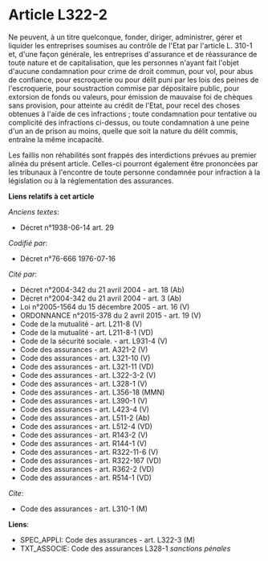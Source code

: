 # Article L322-2

Ne peuvent, à un titre quelconque, fonder, diriger, administrer, gérer et liquider les entreprises soumises au contrôle de
l'Etat par l'article L. 310-1 et, d'une façon générale, les entreprises d'assurance et de réassurance de toute nature et de
capitalisation, que les personnes n'ayant fait l'objet d'aucune condamnation pour crime de droit commun, pour vol, pour abus
de confiance, pour escroquerie ou pour délit puni par les lois des peines de l'escroquerie, pour soustraction commise par
dépositaire public, pour extorsion de fonds ou valeurs, pour émission de mauvaise foi de chèques sans provision, pour
atteinte au crédit de l'Etat, pour recel des choses obtenues à l'aide de ces infractions ; toute condamnation pour tentative
ou complicité des infractions ci-dessus, ou toute condamnation à une peine d'un an de prison au moins, quelle que soit la
nature du délit commis, entraîne la même incapacité.

Les faillis non réhabilités sont frappés des interdictions prévues au premier alinéa du présent article. Celles-ci pourront
également être prononcées par les tribunaux à l'encontre de toute personne condamnée pour infraction à la législation ou à la
réglementation des assurances.

**Liens relatifs à cet article**

_Anciens textes_:

  - Décret n°1938-06-14 art. 29

_Codifié par_:

  - Décret n°76-666 1976-07-16

_Cité par_:

  - Décret n°2004-342 du 21 avril 2004 - art. 18 (Ab)
  - Décret n°2004-342 du 21 avril 2004 - art. 3 (Ab)
  - Loi n°2005-1564 du 15 décembre 2005 - art. 16 (V)
  - ORDONNANCE n°2015-378 du 2 avril 2015 - art. 19 (V)
  - Code de la mutualité - art. L211-8 (V)
  - Code de la mutualité - art. L211-8-1 (VD)
  - Code de la sécurité sociale. - art. L931-4 (V)
  - Code des assurances - art. A321-2 (V)
  - Code des assurances - art. L321-10 (V)
  - Code des assurances - art. L321-11 (VD)
  - Code des assurances - art. L322-3-2 (V)
  - Code des assurances - art. L328-1 (V)
  - Code des assurances - art. L356-18 (MMN)
  - Code des assurances - art. L390-1 (V)
  - Code des assurances - art. L423-4 (V)
  - Code des assurances - art. L511-2 (Ab)
  - Code des assurances - art. L512-4 (VD)
  - Code des assurances - art. R143-2 (V)
  - Code des assurances - art. R144-1 (V)
  - Code des assurances - art. R322-11-6 (V)
  - Code des assurances - art. R322-167 (VD)
  - Code des assurances - art. R362-2 (VD)
  - Code des assurances - art. R514-1 (VD)

_Cite_:

  - Code des assurances - art. L310-1 (M)

**Liens**:

  - SPEC_APPLI: Code des assurances - art. L322-3 (M)
  - TXT_ASSOCIE: Code des assurances L328-1 *sanctions pénales*
